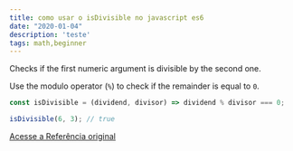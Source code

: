 ```yaml
---
title: como usar o isDivisible no javascript es6
date: "2020-01-04"
description: 'teste'
tags: math,beginner
---
```


Checks if the first numeric argument is divisible by the second one.

Use the modulo operator (`%`) to check if the remainder is equal to `0`.

```js
const isDivisible = (dividend, divisor) => dividend % divisor === 0;
```

```js
isDivisible(6, 3); // true
```


[Acesse a Referência original](http://github.com/30-seconds/)
